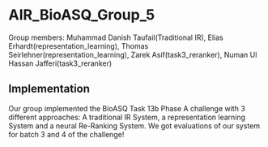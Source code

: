 # AIR_BioASQ_Group_5
Group members: Muhammad Danish Taufail(Traditional IR), Elias Erhardt(representation_learning), Thomas Seirlehner(representation_learning), Zarek Asif(task3_reranker), Numan Ul Hassan Jafferi(task3_reranker)
## Implementation
Our group implemented the BioASQ Task 13b Phase A challenge with 3 different approaches: A traditional IR System, a representation learning System and a neural Re-Ranking System. We got evaluations of our system for batch 3 and 4 of the challenge!
